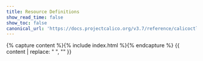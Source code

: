 ```yaml
---
title: Resource Definitions
show_read_time: false
show_toc: false
canonical_url: 'https://docs.projectcalico.org/v3.7/reference/calicoctl/resources/index'
---
```


{% capture content %}{% include index.html %}{% endcapture %}
{{ content | replace: "    ", "" }}